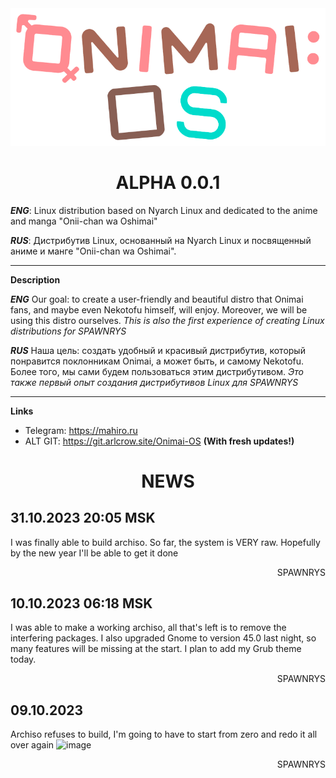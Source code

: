 <div align="center">
   <img src="https://github.com/ONIMAI-OS/.github/blob/main/onimai_logo.png?raw=true" width="600px" style="margin:auto;"/>

# ALPHA 0.0.1
<div align="left">

_**ENG**_: Linux distribution based on Nyarch Linux and dedicated to the anime and manga "Onii-chan wa Oshimai"

_**RUS**_: Дистрибутив Linux, основанный на Nyarch Linux и посвященный аниме и манге "Onii-chan wa Oshimai". 
** **
**Description**

_**ENG**_ Our goal: to create a user-friendly and beautiful distro that Onimai fans, and maybe even Nekotofu himself, will enjoy. Moreover, we will be using this distro ourselves. *This is also the first experience of creating Linux distributions for SPAWNRYS*

_**RUS**_ Наша цель: создать удобный и красивый дистрибутив, который понравится поклонникам Onimai, а может быть, и самому Nekotofu. Более того, мы сами будем пользоваться этим дистрибутивом. *Это также первый опыт создания дистрибутивов Linux для SPAWNRYS*
** **
**Links**
- Telegram: https://mahiro.ru
- ALT GIT: https://git.arlcrow.site/Onimai-OS **(With fresh updates!)**

<div align="center">

# NEWS

<div align="left">

## 31.10.2023 20:05 MSK
I was finally able to build archiso. So far, the system is VERY raw. Hopefully by the new year I'll be able to get it done

<div align="right">

SPAWNRYS

<div align="left">

## 10.10.2023 06:18 MSK
I was able to make a working archiso, all that's left is to remove the interfering packages.  I also upgraded Gnome to version 45.0 last night, so many features will be missing at the start. I plan to add my Grub theme today.

<div align="right">

SPAWNRYS

<div align="left">

## 09.10.2023
Archiso refuses to build, I'm going to have to start from zero and redo it all over again
![image](https://github.com/ONIMAI-OS/.github/assets/68144848/9c1b679a-39f7-466b-8856-d70087a09bfa)

<div align="right">

SPAWNRYS
